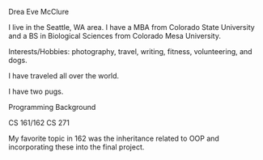 Drea Eve McClure

I live in the Seattle, WA area. I have a MBA from Colorado State University and a BS in Biological Sciences from Colorado Mesa University.  

Interests/Hobbies: photography, travel, writing, fitness, volunteering, and dogs.

I have traveled all over the world.

I have two pugs.

Programming Background

CS 161/162
CS 271

My favorite topic in 162 was the inheritance related to OOP and incorporating these into the final project.


